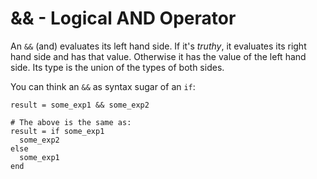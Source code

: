 # && - Logical AND Operator

An `&&` (and) evaluates its left hand side. If it's *truthy*, it evaluates its right hand side and has that value. Otherwise it has the value of the left hand side. Its type is the union of the types of both sides.

You can think an `&&` as syntax sugar of an `if`:

```crystal
result = some_exp1 && some_exp2

# The above is the same as:
result = if some_exp1
  some_exp2
else
  some_exp1
end
```
